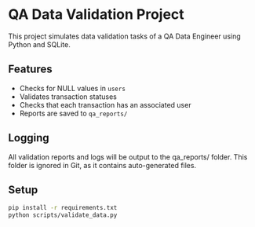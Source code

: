 # QA Data Validation Project

This project simulates data validation tasks of a QA Data Engineer using Python and SQLite.

## Features
- Checks for NULL values in `users`
- Validates transaction statuses
- Checks that each transaction has an associated user
- Reports are saved to `qa_reports/`

## Logging
All validation reports and logs will be output to the qa_reports/ folder. This folder is ignored in Git, as it contains auto-generated files.

## Setup
```bash
pip install -r requirements.txt
python scripts/validate_data.py
